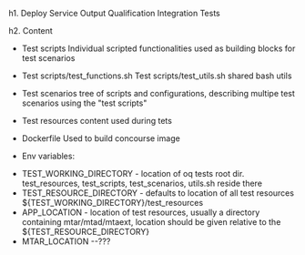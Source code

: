 h1. Deploy Service Output Qualification Integration Tests



h2. Content

* Test scripts
  Individual scripted functionalities used as building blocks for test scenarios
* Test scripts/test_functions.sh Test scripts/test_utils.sh
  shared bash utils
* Test scenarios
  tree of scripts and configurations, describing multipe test scenarios using the "test scripts"
* Test resources
  content used during tets

* Dockerfile
  Used to build concourse image
 
* Env variables:
- TEST_WORKING_DIRECTORY - location of oq tests root dir. test_resources, test_scripts, test_scenarios, utils.sh reside there
- TEST_RESOURCE_DIRECTORY - defaults to location of all test resources ${TEST_WORKING_DIRECTORY}/test_resources
- APP_LOCATION - location of test resources, usually a directory containing mtar/mtad/mtaext, location should be given relative to the ${TEST_RESOURCE_DIRECTORY}
- MTAR_LOCATION --???